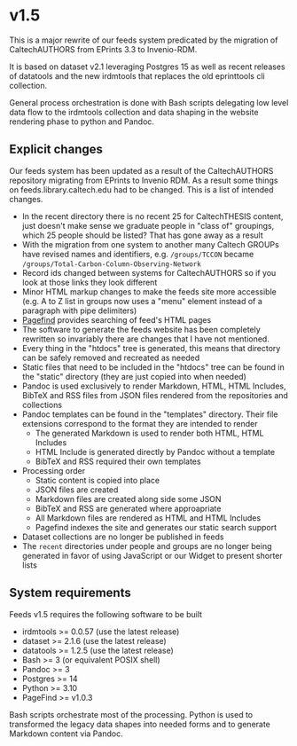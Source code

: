 
# v1.5

This is a major rewrite of our feeds system predicated by the migration of CaltechAUTHORS
from EPrints 3.3 to Invenio-RDM.

It is based on dataset v2.1 leveraging Postgres 15 as well as recent releases of datatools
and the new irdmtools that replaces the old eprinttools cli collection.

General process orchestration is done with Bash scripts delegating low level data flow
to the irdmtools collection and data shaping in the website rendering phase to python and
Pandoc.

## Explicit changes

Our feeds system has been updated as a result of the CaltechAUTHORS repository migrating from EPrints to Invenio RDM. As a result some things on feeds.library.caltech.edu had to be changed. This is a list of intended changes.

- In the recent directory there is no recent 25 for CaltechTHESIS content, just doesn't make sense we graduate people in "class of" groupings, which 25 people should be listed? That has gone away as a result
- With the migration from one system to another many Caltech GROUPs have revised names and identifiers, e.g. `/groups/TCCON` became `/groups/Total-Carbon-Column-Observing-Network`
- Record ids changed between systems for CaltechAUTHORS so if you look at those links they look different
- Minor HTML markup changes to make the feeds site more accessible (e.g. A to Z list in groups now uses a "menu" element instead of a paragraph with pipe delimiters)
- [Pagefind](https://pagefind.app) provides searching of feed's HTML pages
- The software to generate the feeds website has been completely rewritten so invariably there are changes that I have not mentioned.
- Every thing in the "htdocs" tree is generated, this means that directory can be safely removed and recreated as needed
- Static files that need to be included in the "htdocs" tree can be found in the "static" directory (they are just copied into when needed)
- Pandoc is used exclusively to render Markdown, HTML, HTML Includes, BibTeX and RSS files from JSON files rendered from the repositories and collections
- Pandoc templates can be found in the "templates" directory. Their file extensions correspond to the format they are intended to render
    - The generated Markdown is used to render both HTML, HTML Includes
    - HTML Include is generated directly by Pandoc without a template
    - BibTeX and RSS required their own templates
- Processing order
    - Static content is copied into place
    - JSON files are created
    - Markdown files are created along side some JSON
    - BibTeX and RSS are generated where approapriate
    - All Markdown files are rendered as HTML and HTML Includes
    - Pagefind indexes the site and generates our static search support
- Dataset collections are no longer be published in feeds
- The `recent` directories under people and groups are no longer being generated in favor of using JavaScript or our Widget to present shorter lists

## System requirements

Feeds v1.5 requires the following software to be built

- irdmtools >= 0.0.57 (use the latest release)
- dataset >= 2.1.6 (use the latest release)
- datatools >= 1.2.5 (use the latest release)
- Bash >= 3 (or equivalent POSIX shell)
- Pandoc >= 3
- Postgres >= 14
- Python >= 3.10
- PageFind >= v1.0.3

Bash scripts orchestrate most of the processing. Python is used to transformed the legacy data shapes into needed forms and
to generate Markdown content via Pandoc.





